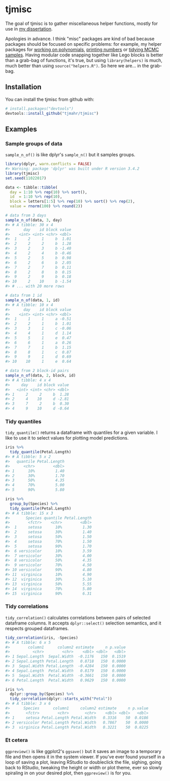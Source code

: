 
<!-- README.md is generated from README.Rmd. Please edit that file -->
tjmisc
======

The goal of tjmisc is to gather miscellaneous helper functions, mostly for use in [my dissertation](https://github.com/tjmahr/dissertation).

Apologies in advance. I think "misc" packages are kind of bad because packages should be focused on specific problems: for example, my helper packages for [working on polynomials](https://github.com/tjmahr/polypoly), [printing numbers](https://github.com/tjmahr/printy) or [tidying MCMC samples](https://github.com/tjmahr/tristan). Having modular code snapping together like Lego blocks is better than a grab-bag of functions, it's true, but using `library(helpers)` is much, much better than using `source("helpers.R")`. So here we are... in the grab-bag.

Installation
------------

You can install the tjmisc from github with:

``` r
# install.packages("devtools")
devtools::install_github("tjmahr/tjmisc")
```

Examples
--------

### Sample groups of data

`sample_n_of()` is like dplyr's `sample_n()` but it samples groups.

``` r
library(dplyr, warn.conflicts = FALSE)
#> Warning: package 'dplyr' was built under R version 3.4.2
library(tjmisc)
set.seed(11022017)

data <- tibble::tibble(
  day = 1:10 %>% rep(10) %>% sort(),
  id  = 1:10 %>% rep(10),
  block = letters[1:5] %>% rep(10) %>% sort() %>% rep(2),
  value = rnorm(100) %>% round(2))

# data from 3 days
sample_n_of(data, 3, day)
#> # A tibble: 30 x 4
#>      day    id block value
#>    <int> <int> <chr> <dbl>
#>  1     2     1     b  1.01
#>  2     2     2     b  1.28
#>  3     2     3     b -1.40
#>  4     2     4     b -0.46
#>  5     2     5     b  0.98
#>  6     2     6     b  2.05
#>  7     2     7     b  0.11
#>  8     2     8     b  0.15
#>  9     2     9     b  0.18
#> 10     2    10     b -1.54
#> # ... with 20 more rows

# data from 1 id
sample_n_of(data, 1, id)
#> # A tibble: 10 x 4
#>      day    id block value
#>    <int> <int> <chr> <dbl>
#>  1     1     1     a -0.51
#>  2     2     1     b  1.01
#>  3     3     1     c -0.06
#>  4     4     1     d  1.14
#>  5     5     1     e  0.47
#>  6     6     1     a  0.26
#>  7     7     1     b  1.15
#>  8     8     1     c  0.87
#>  9     9     1     d  0.69
#> 10    10     1     e  0.64

# data from 2 block-id pairs
sample_n_of(data, 2, block, id)
#> # A tibble: 4 x 4
#>     day    id block value
#>   <int> <int> <chr> <dbl>
#> 1     2     2     b  1.28
#> 2     4    10     d -2.81
#> 3     7     2     b  0.30
#> 4     9    10     d -0.64
```

### Tidy quantiles

`tidy_quantile()` returns a dataframe with quantiles for a given variable. I like to use it to select values for plotting model predictions.

``` r
iris %>% 
  tidy_quantile(Petal.Length)
#> # A tibble: 5 x 2
#>   quantile Petal.Length
#>      <chr>        <dbl>
#> 1      10%         1.40
#> 2      30%         1.70
#> 3      50%         4.35
#> 4      70%         5.00
#> 5      90%         5.80

iris %>% 
  group_by(Species) %>% 
  tidy_quantile(Petal.Length)
#> # A tibble: 15 x 3
#>       Species quantile Petal.Length
#>        <fctr>    <chr>        <dbl>
#>  1     setosa      10%         1.30
#>  2     setosa      30%         1.40
#>  3     setosa      50%         1.50
#>  4     setosa      70%         1.50
#>  5     setosa      90%         1.70
#>  6 versicolor      10%         3.59
#>  7 versicolor      30%         4.00
#>  8 versicolor      50%         4.35
#>  9 versicolor      70%         4.50
#> 10 versicolor      90%         4.80
#> 11  virginica      10%         4.90
#> 12  virginica      30%         5.10
#> 13  virginica      50%         5.55
#> 14  virginica      70%         5.80
#> 15  virginica      90%         6.31
```

### Tidy correlations

`tidy_correlation()` calculates correlations between pairs of selected dataframe columns. It accepts `dplyr::select()` selection semantics, and it respects grouped dataframes.

``` r
tidy_correlation(iris, -Species)
#> # A tibble: 6 x 5
#>        column1      column2 estimate     n p.value
#>          <chr>        <chr>    <dbl> <dbl>   <dbl>
#> 1 Sepal.Length  Sepal.Width  -0.1176   150  0.1519
#> 2 Sepal.Length Petal.Length   0.8718   150  0.0000
#> 3  Sepal.Width Petal.Length  -0.4284   150  0.0000
#> 4 Sepal.Length  Petal.Width   0.8179   150  0.0000
#> 5  Sepal.Width  Petal.Width  -0.3661   150  0.0000
#> 6 Petal.Length  Petal.Width   0.9629   150  0.0000

iris %>%
  dplyr::group_by(Species) %>%
  tidy_correlation(dplyr::starts_with("Petal"))
#> # A tibble: 3 x 6
#>      Species      column1     column2 estimate     n p.value
#>       <fctr>        <chr>       <chr>    <dbl> <dbl>   <dbl>
#> 1     setosa Petal.Length Petal.Width   0.3316    50  0.0186
#> 2 versicolor Petal.Length Petal.Width   0.7867    50  0.0000
#> 3  virginica Petal.Length Petal.Width   0.3221    50  0.0225
```

<!-- ### Pairwise comparisons -->
<!-- `compare_pairs()` compares all pairs of values among levels of a categorical -->
<!-- variable. Hmmm, that sounds confusing. Here's an example. We compute the -->
<!-- difference in average score between each pair of workers. -->
<!-- ```{r} -->
<!-- to_compare <- nlme::Machines %>% -->
<!--   group_by(Worker) %>% -->
<!--   summarise(avg_score = mean(score)) %>% -->
<!--   print() -->
<!-- to_compare %>% -->
<!--   compare_pairs(Worker, avg_score) %>% -->
<!--   rename(difference = value) %>% -->
<!--   mutate_if(is.numeric, round, 1) -->
<!-- ``` -->
<!-- I use it to compute posterior differences in Bayesian models. For example, let's -->
<!-- fit a Bayesian model of average sepal length for each species in `iris`. -->
<!-- ```{r, results = "hide"} -->
<!-- library(rstanarm) -->
<!-- m <- stan_glm( -->
<!--   Sepal.Length ~ Species - 1, -->
<!--   iris, -->
<!--   family = gaussian, -->
<!--   prior = normal(0, 1), -->
<!--   prior_intercept = normal(0, 1)) -->
<!-- ``` -->
<!-- Now, we have a posterior distributions of species means. -->
<!-- ```{r} -->
<!-- newdata <- data.frame(Species = unique(iris$Species)) -->
<!-- p_means <- posterior_linpred(m, newdata = newdata) %>% -->
<!--   as.data.frame() %>% -->
<!--   tibble::as_tibble() %>% -->
<!--   setNames(newdata$Species) %>% -->
<!--   tibble::rowid_to_column("draw") %>% -->
<!--   tidyr::gather(species, mean, -draw) %>% -->
<!--   print() -->
<!-- ``` -->
<!-- For each posterior sample, we can compute pairwise differences of means. -->
<!-- ```{r pairs, fig.width = 4, fig.height = 2.5} -->
<!-- pair_diffs <- compare_pairs(data, species, mean) %>% -->
<!--   print() -->
<!-- library(ggplot2) -->
<!-- ggplot(pair_diffs) + -->
<!--   aes(x = pair, y = value) + -->
<!--   stat_summary(fun.data = median_hilow, geom = "linerange") + -->
<!--   stat_summary(fun.data = median_hilow, fun.args = list(conf.int = .8), -->
<!--                size = 2, geom = "linerange") + -->
<!--   stat_summary(fun.y = median, size = 5, shape = 3, geom = "point") + -->
<!--   labs(x = NULL, y = "Difference in posterior means") + -->
<!--   coord_flip() -->
<!-- ``` -->
### Et cetera

`ggpreview()` is like ggplot2's `ggsave()` but it saves an image to a temporary file and then opens it in the system viewer. If you've ever found yourself in a loop of saving a plot, leaving RStudio to doubleclick the file, sighing, going back to RStudio, tweaking the height or width or plot theme, ever so slowly spiraling in on your desired plot, then `ggpreview()` is for you.
